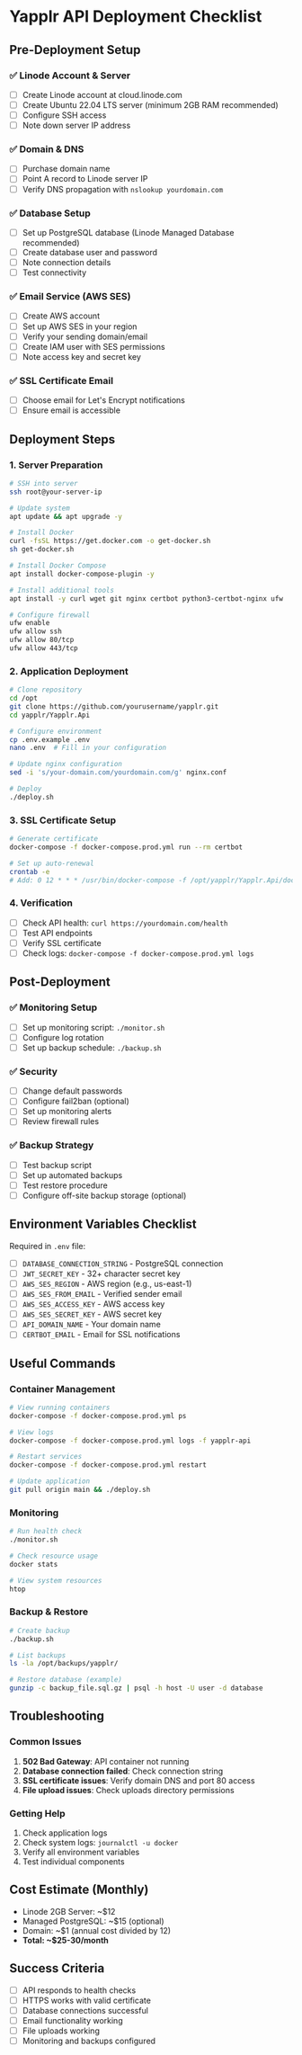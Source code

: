 # Yapplr API Deployment Checklist

## Pre-Deployment Setup

### ✅ Linode Account & Server
- [ ] Create Linode account at cloud.linode.com
- [ ] Create Ubuntu 22.04 LTS server (minimum 2GB RAM recommended)
- [ ] Configure SSH access
- [ ] Note down server IP address

### ✅ Domain & DNS
- [ ] Purchase domain name
- [ ] Point A record to Linode server IP
- [ ] Verify DNS propagation with `nslookup yourdomain.com`

### ✅ Database Setup
- [ ] Set up PostgreSQL database (Linode Managed Database recommended)
- [ ] Create database user and password
- [ ] Note connection details
- [ ] Test connectivity

### ✅ Email Service (AWS SES)
- [ ] Create AWS account
- [ ] Set up AWS SES in your region
- [ ] Verify your sending domain/email
- [ ] Create IAM user with SES permissions
- [ ] Note access key and secret key

### ✅ SSL Certificate Email
- [ ] Choose email for Let's Encrypt notifications
- [ ] Ensure email is accessible

## Deployment Steps

### 1. Server Preparation
```bash
# SSH into server
ssh root@your-server-ip

# Update system
apt update && apt upgrade -y

# Install Docker
curl -fsSL https://get.docker.com -o get-docker.sh
sh get-docker.sh

# Install Docker Compose
apt install docker-compose-plugin -y

# Install additional tools
apt install -y curl wget git nginx certbot python3-certbot-nginx ufw

# Configure firewall
ufw enable
ufw allow ssh
ufw allow 80/tcp
ufw allow 443/tcp
```

### 2. Application Deployment
```bash
# Clone repository
cd /opt
git clone https://github.com/yourusername/yapplr.git
cd yapplr/Yapplr.Api

# Configure environment
cp .env.example .env
nano .env  # Fill in your configuration

# Update nginx configuration
sed -i 's/your-domain.com/yourdomain.com/g' nginx.conf

# Deploy
./deploy.sh
```

### 3. SSL Certificate Setup
```bash
# Generate certificate
docker-compose -f docker-compose.prod.yml run --rm certbot

# Set up auto-renewal
crontab -e
# Add: 0 12 * * * /usr/bin/docker-compose -f /opt/yapplr/Yapplr.Api/docker-compose.prod.yml run --rm certbot renew --quiet
```

### 4. Verification
- [ ] Check API health: `curl https://yourdomain.com/health`
- [ ] Test API endpoints
- [ ] Verify SSL certificate
- [ ] Check logs: `docker-compose -f docker-compose.prod.yml logs`

## Post-Deployment

### ✅ Monitoring Setup
- [ ] Set up monitoring script: `./monitor.sh`
- [ ] Configure log rotation
- [ ] Set up backup schedule: `./backup.sh`

### ✅ Security
- [ ] Change default passwords
- [ ] Configure fail2ban (optional)
- [ ] Set up monitoring alerts
- [ ] Review firewall rules

### ✅ Backup Strategy
- [ ] Test backup script
- [ ] Set up automated backups
- [ ] Test restore procedure
- [ ] Configure off-site backup storage (optional)

## Environment Variables Checklist

Required in `.env` file:
- [ ] `DATABASE_CONNECTION_STRING` - PostgreSQL connection
- [ ] `JWT_SECRET_KEY` - 32+ character secret key
- [ ] `AWS_SES_REGION` - AWS region (e.g., us-east-1)
- [ ] `AWS_SES_FROM_EMAIL` - Verified sender email
- [ ] `AWS_SES_ACCESS_KEY` - AWS access key
- [ ] `AWS_SES_SECRET_KEY` - AWS secret key
- [ ] `API_DOMAIN_NAME` - Your domain name
- [ ] `CERTBOT_EMAIL` - Email for SSL notifications

## Useful Commands

### Container Management
```bash
# View running containers
docker-compose -f docker-compose.prod.yml ps

# View logs
docker-compose -f docker-compose.prod.yml logs -f yapplr-api

# Restart services
docker-compose -f docker-compose.prod.yml restart

# Update application
git pull origin main && ./deploy.sh
```

### Monitoring
```bash
# Run health check
./monitor.sh

# Check resource usage
docker stats

# View system resources
htop
```

### Backup & Restore
```bash
# Create backup
./backup.sh

# List backups
ls -la /opt/backups/yapplr/

# Restore database (example)
gunzip -c backup_file.sql.gz | psql -h host -U user -d database
```

## Troubleshooting

### Common Issues
1. **502 Bad Gateway**: API container not running
2. **Database connection failed**: Check connection string
3. **SSL certificate issues**: Verify domain DNS and port 80 access
4. **File upload issues**: Check uploads directory permissions

### Getting Help
1. Check application logs
2. Check system logs: `journalctl -u docker`
3. Verify all environment variables
4. Test individual components

## Cost Estimate (Monthly)
- Linode 2GB Server: ~$12
- Managed PostgreSQL: ~$15 (optional)
- Domain: ~$1 (annual cost divided by 12)
- **Total: ~$25-30/month**

## Success Criteria
- [ ] API responds to health checks
- [ ] HTTPS works with valid certificate
- [ ] Database connections successful
- [ ] Email functionality working
- [ ] File uploads working
- [ ] Monitoring and backups configured
